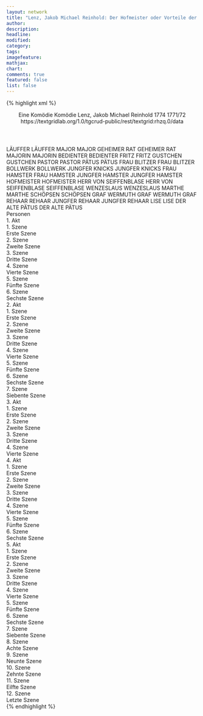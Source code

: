 ```yaml
---
layout: network
title: "Lenz, Jakob Michael Reinhold: Der Hofmeister oder Vorteile der Privaterziehung (1778)"
author:
description:
headline:
modified:
category:
tags:
imagefeature:
mathjax:
chart:
comments: true
featured: false
list: false
---
```

{% highlight xml %}
<?xml-model href="https://raw.githubusercontent.com/DLiNa/project/master/rules/lina.rnc"?><?xml-model href="https://raw.githubusercontent.com/DLiNa/project/master/rules/lina.sch"?>
<play xmlns="http://lina.digital">
  <header>
    <title>Der Hofmeister oder Vorteile der Privaterziehung</title>
    <subtitle>Eine Komödie</subtitle>
    <genretitle>Komödie</genretitle>
    <author>Lenz, Jakob Michael Reinhold</author>
    <date type="print" when="1774">1774</date>
    <date type="premiere" when="1778"/>
    <date type="written" when="1772">1771/72</date>
    <source>https://textgridlab.org/1.0/tgcrud-public/rest/textgrid:rhzq.0/data</source>
  </header>
  <personae>
    <character>
      <name>LÄUFFER</name>
      <alias xml:id="läuffer">
        <name>LÄUFFER</name>
      </alias>
    </character>
    <character>
      <name>MAJOR</name>
      <alias xml:id="major">
        <name>MAJOR</name>
      </alias>
    </character>
    <character>
      <name>GEHEIMER RAT</name>
      <alias xml:id="geheimer_rat">
        <name>GEHEIMER RAT</name>
      </alias>
    </character>
    <character>
      <name>MAJORIN</name>
      <alias xml:id="majorin">
        <name>MAJORIN</name>
      </alias>
    </character>
    <character>
      <name>BEDIENTER</name>
      <alias xml:id="bedienter">
        <name>BEDIENTER</name>
      </alias>
    </character>
    <character>
      <name>FRITZ</name>
      <alias xml:id="fritz">
        <name>FRITZ</name>
      </alias>
    </character>
    <character>
      <name>GUSTCHEN</name>
      <alias xml:id="gustchen">
        <name>GUSTCHEN</name>
      </alias>
    </character>
    <character>
      <name>PASTOR</name>
      <alias xml:id="pastor">
        <name>PASTOR</name>
      </alias>
    </character>
    <character>
      <name>PÄTUS</name>
      <alias xml:id="pätus">
        <name>PÄTUS</name>
      </alias>
    </character>
    <character>
      <name>FRAU BLITZER</name>
      <alias xml:id="frau_blitzer">
        <name>FRAU BLITZER</name>
      </alias>
    </character>
    <character>
      <name>BOLLWERK</name>
      <alias xml:id="bollwerk">
        <name>BOLLWERK</name>
      </alias>
    </character>
    <character>
      <name>JUNGFER KNICKS</name>
      <alias xml:id="jungfer_knicks">
        <name>JUNGFER KNICKS</name>
      </alias>
    </character>
    <character>
      <name>FRAU HAMSTER</name>
      <alias xml:id="frau_hamster">
        <name>FRAU HAMSTER</name>
      </alias>
    </character>
    <character>
      <name>JUNGFER HAMSTER</name>
      <alias xml:id="jungfer_hamster">
        <name>JUNGFER HAMSTER</name>
      </alias>
    </character>
    <character>
      <name>HOFMEISTER</name>
      <alias xml:id="hofmeister">
        <name>HOFMEISTER</name>
      </alias>
    </character>
    <character>
      <name>HERR VON SEIFFENBLASE</name>
      <alias xml:id="herr_von_seiffenblase">
        <name>HERR VON SEIFFENBLASE</name>
      </alias>
      <alias xml:id="seiffenblase">
        <name>SEIFFENBLASE</name>
      </alias>
    </character>
    <character>
      <name>WENZESLAUS</name>
      <alias xml:id="wenzeslaus">
        <name>WENZESLAUS</name>
      </alias>
    </character>
    <character>
      <name>MARTHE</name>
      <alias xml:id="marthe">
        <name>MARTHE</name>
      </alias>
    </character>
    <character>
      <name>SCHÖPSEN</name>
      <alias xml:id="schöpsen">
        <name>SCHÖPSEN</name>
      </alias>
    </character>
    <character>
      <name>GRAF WERMUTH</name>
      <alias xml:id="graf_wermuth">
        <name>GRAF WERMUTH</name>
      </alias>
      <alias xml:id="graf">
        <name>GRAF</name>
      </alias>
    </character>
    <character>
      <name>REHAAR</name>
      <alias xml:id="rehaar">
        <name>REHAAR</name>
      </alias>
    </character>
    <character>
      <name>JUNGFER REHAAR</name>
      <alias xml:id="jungfer_rehaar">
        <name>JUNGFER REHAAR</name>
      </alias>
    </character>
    <character>
      <name>LISE</name>
      <alias xml:id="lise">
        <name>LISE</name>
      </alias>
    </character>
    <character>
      <name>DER ALTE PÄTUS</name>
      <alias xml:id="der_alte_pätus">
        <name>DER ALTE PÄTUS</name>
      </alias>
    </character>
  </personae>
  <text>
    <div>
      <head>Personen</head>
    </div>
    <div>
      <head>1. Akt</head>
      <div>
        <head>1. Szene</head>
        <div>
          <head>Erste Szene</head>
          <sp who="#läuffer">
            <amount n="1" unit="speech_acts"/>
            <amount n="202" unit="words"/>
            <amount n="1117" unit="chars"/>
          </sp>
        </div>
      </div>
      <div>
        <head>2. Szene</head>
        <div>
          <head>Zweite Szene</head>
          <sp who="#major">
            <amount n="7" unit="speech_acts"/>
            <amount n="182" unit="words"/>
            <amount n="5" unit="lines"/>
            <amount n="996" unit="chars"/>
          </sp>
          <sp who="#geheimer_rat">
            <amount n="7" unit="speech_acts"/>
            <amount n="219" unit="words"/>
            <amount n="2" unit="lines"/>
            <amount n="1232" unit="chars"/>
          </sp>
        </div>
      </div>
      <div>
        <head>3. Szene</head>
        <div>
          <head>Dritte Szene</head>
          <sp who="#majorin">
            <amount n="12" unit="speech_acts"/>
            <amount n="514" unit="words"/>
            <amount n="3" unit="lines"/>
            <amount n="2935" unit="chars"/>
          </sp>
          <sp who="#läuffer">
            <amount n="8" unit="speech_acts"/>
            <amount n="114" unit="words"/>
            <amount n="5" unit="lines"/>
            <amount n="709" unit="chars"/>
          </sp>
          <sp who="#bedienter">
            <amount n="1" unit="speech_acts"/>
            <amount n="3" unit="words"/>
            <amount n="1" unit="lines"/>
            <amount n="20" unit="chars"/>
          </sp>
          <sp who="#graf">
            <amount n="6" unit="speech_acts"/>
            <amount n="140" unit="words"/>
            <amount n="3" unit="lines"/>
            <amount n="829" unit="chars"/>
          </sp>
        </div>
      </div>
      <div>
        <head>4. Szene</head>
        <div>
          <head>Vierte Szene</head>
          <sp who="#major">
            <amount n="5" unit="speech_acts"/>
            <amount n="1098" unit="words"/>
            <amount n="5887" unit="chars"/>
          </sp>
          <sp who="#läuffer">
            <amount n="4" unit="speech_acts"/>
            <amount n="55" unit="words"/>
            <amount n="3" unit="lines"/>
            <amount n="342" unit="chars"/>
          </sp>
        </div>
      </div>
      <div>
        <head>5. Szene</head>
        <div>
          <head>Fünfte Szene</head>
          <sp who="#fritz">
            <amount n="12" unit="speech_acts"/>
            <amount n="309" unit="words"/>
            <amount n="5" unit="lines"/>
            <amount n="1663" unit="chars"/>
          </sp>
          <sp who="#gustchen">
            <amount n="11" unit="speech_acts"/>
            <amount n="218" unit="words"/>
            <amount n="5" unit="lines"/>
            <amount n="1160" unit="chars"/>
          </sp>
        </div>
      </div>
      <div>
        <head>6. Szene</head>
        <div>
          <head>Sechste Szene</head>
          <sp who="#geheimer_rat">
            <amount n="5" unit="speech_acts"/>
            <amount n="740" unit="words"/>
            <amount n="4108" unit="chars"/>
          </sp>
          <sp who="#fritz">
            <amount n="3" unit="speech_acts"/>
            <amount n="20" unit="words"/>
            <amount n="3" unit="lines"/>
            <amount n="99" unit="chars"/>
          </sp>
          <sp who="#gustchen">
            <amount n="1" unit="speech_acts"/>
            <amount n="5" unit="words"/>
            <amount n="1" unit="lines"/>
            <amount n="19" unit="chars"/>
          </sp>
        </div>
      </div>
    </div>
    <div>
      <head>2. Akt</head>
      <div>
        <head>1. Szene</head>
        <div>
          <head>Erste Szene</head>
          <sp who="#geheimer_rat">
            <amount n="14" unit="speech_acts"/>
            <amount n="1620" unit="words"/>
            <amount n="1" unit="lines"/>
            <amount n="9089" unit="chars"/>
          </sp>
          <sp who="#pastor">
            <amount n="13" unit="speech_acts"/>
            <amount n="546" unit="words"/>
            <amount n="2" unit="lines"/>
            <amount n="2980" unit="chars"/>
          </sp>
        </div>
      </div>
      <div>
        <head>2. Szene</head>
        <div>
          <head>Zweite Szene</head>
          <sp who="#gustchen">
            <amount n="9" unit="speech_acts"/>
            <amount n="109" unit="words"/>
            <amount n="7" unit="lines"/>
            <amount n="584" unit="chars"/>
          </sp>
          <sp who="#läuffer">
            <amount n="8" unit="speech_acts"/>
            <amount n="163" unit="words"/>
            <amount n="4" unit="lines"/>
            <amount n="896" unit="chars"/>
          </sp>
        </div>
      </div>
      <div>
        <head>3. Szene</head>
        <div>
          <head>Dritte Szene</head>
          <sp who="#pätus">
            <amount n="23" unit="speech_acts"/>
            <amount n="915" unit="words"/>
            <amount n="8" unit="lines"/>
            <amount n="4857" unit="chars"/>
          </sp>
          <sp who="#fritz">
            <amount n="12" unit="speech_acts"/>
            <amount n="132" unit="words"/>
            <amount n="11" unit="lines"/>
            <amount n="639" unit="chars"/>
          </sp>
          <sp who="#frau_blitzer">
            <amount n="8" unit="speech_acts"/>
            <amount n="311" unit="words"/>
            <amount n="1" unit="lines"/>
            <amount n="1671" unit="chars"/>
          </sp>
          <sp who="#bollwerk">
            <amount n="6" unit="speech_acts"/>
            <amount n="350" unit="words"/>
            <amount n="1" unit="lines"/>
            <amount n="1783" unit="chars"/>
          </sp>
        </div>
      </div>
      <div>
        <head>4. Szene</head>
        <div>
          <head>Vierte Szene</head>
          <sp who="#jungfer_knicks">
            <amount n="4" unit="speech_acts"/>
            <amount n="218" unit="words"/>
            <amount n="1" unit="lines"/>
            <amount n="1157" unit="chars"/>
          </sp>
          <sp who="#frau_hamster">
            <amount n="3" unit="speech_acts"/>
            <amount n="22" unit="words"/>
            <amount n="3" unit="lines"/>
            <amount n="113" unit="chars"/>
          </sp>
          <sp who="#jungfer_hamster">
            <amount n="1" unit="speech_acts"/>
            <amount n="20" unit="words"/>
            <amount n="113" unit="chars"/>
          </sp>
        </div>
      </div>
      <div>
        <head>5. Szene</head>
        <div>
          <head>Fünfte Szene</head>
          <sp who="#läuffer">
            <amount n="8" unit="speech_acts"/>
            <amount n="139" unit="words"/>
            <amount n="6" unit="lines"/>
            <amount n="738" unit="chars"/>
          </sp>
          <sp who="#gustchen">
            <amount n="8" unit="speech_acts"/>
            <amount n="302" unit="words"/>
            <amount n="2" unit="lines"/>
            <amount n="1634" unit="chars"/>
          </sp>
        </div>
      </div>
      <div>
        <head>6. Szene</head>
        <div>
          <head>Sechste Szene</head>
          <sp who="#graf">
            <amount n="10" unit="speech_acts"/>
            <amount n="216" unit="words"/>
            <amount n="5" unit="lines"/>
            <amount n="1187" unit="chars"/>
          </sp>
          <sp who="#majorin">
            <amount n="13" unit="speech_acts"/>
            <amount n="395" unit="words"/>
            <amount n="5" unit="lines"/>
            <amount n="2114" unit="chars"/>
          </sp>
          <sp who="#major">
            <amount n="3" unit="speech_acts"/>
            <amount n="191" unit="words"/>
            <amount n="1" unit="lines"/>
            <amount n="1035" unit="chars"/>
          </sp>
        </div>
      </div>
      <div>
        <head>7. Szene</head>
        <div>
          <head>Siebente Szene</head>
          <sp who="#bollwerk">
            <amount n="7" unit="speech_acts"/>
            <amount n="304" unit="words"/>
            <amount n="1" unit="lines"/>
            <amount n="1556" unit="chars"/>
          </sp>
          <sp who="#hofmeister">
            <amount n="4" unit="speech_acts"/>
            <amount n="227" unit="words"/>
            <amount n="1" unit="lines"/>
            <amount n="1300" unit="chars"/>
          </sp>
          <sp who="#herr_von_seiffenblase">
            <amount n="1" unit="speech_acts"/>
            <amount n="172" unit="words"/>
            <amount n="899" unit="chars"/>
          </sp>
          <sp who="#fritz">
            <amount n="7" unit="speech_acts"/>
            <amount n="311" unit="words"/>
            <amount n="4" unit="lines"/>
            <amount n="1595" unit="chars"/>
          </sp>
          <sp who="#pätus">
            <amount n="9" unit="speech_acts"/>
            <amount n="112" unit="words"/>
            <amount n="6" unit="lines"/>
            <amount n="587" unit="chars"/>
          </sp>
          <sp who="#seiffenblase">
            <amount n="1" unit="speech_acts"/>
            <amount n="4" unit="words"/>
            <amount n="1" unit="lines"/>
            <amount n="23" unit="chars"/>
          </sp>
        </div>
      </div>
    </div>
    <div>
      <head>3. Akt</head>
      <div>
        <head>1. Szene</head>
        <div>
          <head>Erste Szene</head>
          <sp who="#major">
            <amount n="6" unit="speech_acts"/>
            <amount n="372" unit="words"/>
            <amount n="1" unit="lines"/>
            <amount n="1997" unit="chars"/>
          </sp>
          <sp who="#geheimer_rat">
            <amount n="5" unit="speech_acts"/>
            <amount n="108" unit="words"/>
            <amount n="3" unit="lines"/>
            <amount n="570" unit="chars"/>
          </sp>
          <sp who="#majorin">
            <amount n="3" unit="speech_acts"/>
            <amount n="37" unit="words"/>
            <amount n="3" unit="lines"/>
            <amount n="183" unit="chars"/>
          </sp>
        </div>
      </div>
      <div>
        <head>2. Szene</head>
        <div>
          <head>Zweite Szene</head>
          <sp who="#wenzeslaus">
            <amount n="11" unit="speech_acts"/>
            <amount n="868" unit="words"/>
            <amount n="2" unit="lines"/>
            <amount n="4695" unit="chars"/>
          </sp>
          <sp who="#läuffer">
            <amount n="9" unit="speech_acts"/>
            <amount n="97" unit="words"/>
            <amount n="7" unit="lines"/>
            <amount n="557" unit="chars"/>
          </sp>
          <sp who="#graf">
            <amount n="2" unit="speech_acts"/>
            <amount n="25" unit="words"/>
            <amount n="2" unit="lines"/>
            <amount n="126" unit="chars"/>
          </sp>
        </div>
      </div>
      <div>
        <head>3. Szene</head>
        <div>
          <head>Dritte Szene</head>
          <sp who="#hofmeister">
            <amount n="3" unit="speech_acts"/>
            <amount n="137" unit="words"/>
            <amount n="1" unit="lines"/>
            <amount n="752" unit="chars"/>
          </sp>
          <sp who="#geheimer_rat">
            <amount n="6" unit="speech_acts"/>
            <amount n="208" unit="words"/>
            <amount n="3" unit="lines"/>
            <amount n="1149" unit="chars"/>
          </sp>
          <sp who="#seiffenblase">
            <amount n="4" unit="speech_acts"/>
            <amount n="229" unit="words"/>
            <amount n="2" unit="lines"/>
            <amount n="1276" unit="chars"/>
          </sp>
        </div>
      </div>
      <div>
        <head>4. Szene</head>
        <div>
          <head>Vierte Szene</head>
          <sp who="#wenzeslaus">
            <amount n="10" unit="speech_acts"/>
            <amount n="1269" unit="words"/>
            <amount n="1" unit="lines"/>
            <amount n="6852" unit="chars"/>
          </sp>
          <sp who="#läuffer">
            <amount n="9" unit="speech_acts"/>
            <amount n="138" unit="words"/>
            <amount n="6" unit="lines"/>
            <amount n="741" unit="chars"/>
          </sp>
        </div>
      </div>
    </div>
    <div>
      <head>4. Akt</head>
      <div>
        <head>1. Szene</head>
        <div>
          <head>Erste Szene</head>
          <sp who="#major">
            <amount n="11" unit="speech_acts"/>
            <amount n="345" unit="words"/>
            <amount n="5" unit="lines"/>
            <amount n="1856" unit="chars"/>
          </sp>
          <sp who="#geheimer_rat">
            <amount n="10" unit="speech_acts"/>
            <amount n="336" unit="words"/>
            <amount n="6" unit="lines"/>
            <amount n="1965" unit="chars"/>
          </sp>
        </div>
      </div>
      <div>
        <head>2. Szene</head>
        <div>
          <head>Zweite Szene</head>
          <sp who="#gustchen">
            <amount n="5" unit="speech_acts"/>
            <amount n="188" unit="words"/>
            <amount n="2" unit="lines"/>
            <amount n="955" unit="chars"/>
          </sp>
          <sp who="#marthe">
            <amount n="4" unit="speech_acts"/>
            <amount n="192" unit="words"/>
            <amount n="1" unit="lines"/>
            <amount n="1055" unit="chars"/>
          </sp>
        </div>
      </div>
      <div>
        <head>3. Szene</head>
        <div>
          <head>Dritte Szene</head>
          <sp who="#wenzeslaus">
            <amount n="9" unit="speech_acts"/>
            <amount n="453" unit="words"/>
            <amount n="2" unit="lines"/>
            <amount n="2428" unit="chars"/>
          </sp>
          <sp who="#major">
            <amount n="6" unit="speech_acts"/>
            <amount n="128" unit="words"/>
            <amount n="3" unit="lines"/>
            <amount n="694" unit="chars"/>
          </sp>
          <sp who="#geheimer_rat">
            <amount n="5" unit="speech_acts"/>
            <amount n="117" unit="words"/>
            <amount n="2" unit="lines"/>
            <amount n="634" unit="chars"/>
          </sp>
          <sp who="#läuffer">
            <amount n="6" unit="speech_acts"/>
            <amount n="102" unit="words"/>
            <amount n="3" unit="lines"/>
            <amount n="577" unit="chars"/>
          </sp>
          <sp who="#schöpsen">
            <amount n="4" unit="speech_acts"/>
            <amount n="53" unit="words"/>
            <amount n="4" unit="lines"/>
            <amount n="273" unit="chars"/>
          </sp>
        </div>
      </div>
      <div>
        <head>4. Szene</head>
        <div>
          <head>Vierte Szene</head>
          <sp who="#gustchen">
            <amount n="1" unit="speech_acts"/>
            <amount n="86" unit="words"/>
            <amount n="420" unit="chars"/>
          </sp>
          <sp who="#major">
            <amount n="1" unit="speech_acts"/>
            <amount n="35" unit="words"/>
            <amount n="182" unit="chars"/>
          </sp>
          <sp who="#geheimer_rat">
            <amount n="2" unit="speech_acts"/>
            <amount n="40" unit="words"/>
            <amount n="1" unit="lines"/>
            <amount n="202" unit="chars"/>
          </sp>
          <sp who="#graf_wermuth">
            <amount n="1" unit="speech_acts"/>
            <amount n="4" unit="words"/>
            <amount n="1" unit="lines"/>
            <amount n="25" unit="chars"/>
          </sp>
        </div>
      </div>
      <div>
        <head>5. Szene</head>
        <div>
          <head>Fünfte Szene</head>
          <sp who="#major">
            <amount n="4" unit="speech_acts"/>
            <amount n="261" unit="words"/>
            <amount n="1" unit="lines"/>
            <amount n="1390" unit="chars"/>
          </sp>
          <sp who="#gustchen">
            <amount n="2" unit="speech_acts"/>
            <amount n="3" unit="words"/>
            <amount n="2" unit="lines"/>
            <amount n="22" unit="chars"/>
          </sp>
          <sp who="#geheimer_rat">
            <amount n="1" unit="speech_acts"/>
            <amount n="6" unit="words"/>
            <amount n="1" unit="lines"/>
            <amount n="31" unit="chars"/>
          </sp>
        </div>
      </div>
      <div>
        <head>6. Szene</head>
        <div>
          <head>Sechste Szene</head>
          <sp who="#fritz">
            <amount n="13" unit="speech_acts"/>
            <amount n="474" unit="words"/>
            <amount n="9" unit="lines"/>
            <amount n="2647" unit="chars"/>
          </sp>
          <sp who="#pätus">
            <amount n="14" unit="speech_acts"/>
            <amount n="108" unit="words"/>
            <amount n="13" unit="lines"/>
            <amount n="593" unit="chars"/>
          </sp>
          <sp who="#rehaar">
            <amount n="8" unit="speech_acts"/>
            <amount n="1003" unit="words"/>
            <amount n="5490" unit="chars"/>
          </sp>
        </div>
      </div>
    </div>
    <div>
      <head>5. Akt</head>
      <div>
        <head>1. Szene</head>
        <div>
          <head>Erste Szene</head>
          <sp who="#marthe">
            <amount n="5" unit="speech_acts"/>
            <amount n="202" unit="words"/>
            <amount n="1116" unit="chars"/>
          </sp>
          <sp who="#läuffer">
            <amount n="4" unit="speech_acts"/>
            <amount n="84" unit="words"/>
            <amount n="3" unit="lines"/>
            <amount n="388" unit="chars"/>
          </sp>
        </div>
      </div>
      <div>
        <head>2. Szene</head>
        <div>
          <head>Zweite Szene</head>
          <sp who="#fritz">
            <amount n="10" unit="speech_acts"/>
            <amount n="102" unit="words"/>
            <amount n="9" unit="lines"/>
            <amount n="605" unit="chars"/>
          </sp>
          <sp who="#pätus">
            <amount n="7" unit="speech_acts"/>
            <amount n="226" unit="words"/>
            <amount n="5" unit="lines"/>
            <amount n="1299" unit="chars"/>
          </sp>
          <sp who="#rehaar">
            <amount n="5" unit="speech_acts"/>
            <amount n="206" unit="words"/>
            <amount n="2" unit="lines"/>
            <amount n="1094" unit="chars"/>
          </sp>
        </div>
      </div>
      <div>
        <head>3. Szene</head>
        <div>
          <head>Dritte Szene</head>
          <sp who="#wenzeslaus">
            <amount n="7" unit="speech_acts"/>
            <amount n="601" unit="words"/>
            <amount n="1" unit="lines"/>
            <amount n="3292" unit="chars"/>
          </sp>
          <sp who="#läuffer">
            <amount n="7" unit="speech_acts"/>
            <amount n="110" unit="words"/>
            <amount n="6" unit="lines"/>
            <amount n="631" unit="chars"/>
          </sp>
        </div>
      </div>
      <div>
        <head>4. Szene</head>
        <div>
          <head>Vierte Szene</head>
          <sp who="#rehaar">
            <amount n="3" unit="speech_acts"/>
            <amount n="134" unit="words"/>
            <amount n="1" unit="lines"/>
            <amount n="745" unit="chars"/>
          </sp>
          <sp who="#fritz">
            <amount n="2" unit="speech_acts"/>
            <amount n="28" unit="words"/>
            <amount n="2" unit="lines"/>
            <amount n="139" unit="chars"/>
          </sp>
        </div>
      </div>
      <div>
        <head>5. Szene</head>
        <div>
          <head>Fünfte Szene</head>
          <sp who="#geheimer_rat">
            <amount n="4" unit="speech_acts"/>
            <amount n="129" unit="words"/>
            <amount n="2" unit="lines"/>
            <amount n="706" unit="chars"/>
          </sp>
          <sp who="#gustchen">
            <amount n="2" unit="speech_acts"/>
            <amount n="13" unit="words"/>
            <amount n="2" unit="lines"/>
            <amount n="68" unit="chars"/>
          </sp>
          <sp who="#major">
            <amount n="1" unit="speech_acts"/>
            <amount n="25" unit="words"/>
            <amount n="115" unit="chars"/>
          </sp>
        </div>
      </div>
      <div>
        <head>6. Szene</head>
        <div>
          <head>Sechste Szene</head>
          <sp who="#pätus">
            <amount n="12" unit="speech_acts"/>
            <amount n="490" unit="words"/>
            <amount n="6" unit="lines"/>
            <amount n="2687" unit="chars"/>
          </sp>
          <sp who="#fritz">
            <amount n="11" unit="speech_acts"/>
            <amount n="235" unit="words"/>
            <amount n="7" unit="lines"/>
            <amount n="1255" unit="chars"/>
          </sp>
        </div>
      </div>
      <div>
        <head>7. Szene</head>
        <div>
          <head>Siebente Szene</head>
          <sp who="#geheimer_rat">
            <amount n="6" unit="speech_acts"/>
            <amount n="338" unit="words"/>
            <amount n="2" unit="lines"/>
            <amount n="1909" unit="chars"/>
          </sp>
          <sp who="#gustchen">
            <amount n="2" unit="speech_acts"/>
            <amount n="71" unit="words"/>
            <amount n="1" unit="lines"/>
            <amount n="397" unit="chars"/>
          </sp>
          <sp who="#jungfer_rehaar">
            <amount n="1" unit="speech_acts"/>
            <amount n="50" unit="words"/>
            <amount n="265" unit="chars"/>
          </sp>
          <sp who="#major">
            <amount n="3" unit="speech_acts"/>
            <amount n="80" unit="words"/>
            <amount n="1" unit="lines"/>
            <amount n="423" unit="chars"/>
          </sp>
        </div>
      </div>
      <div>
        <head>8. Szene</head>
        <div>
          <head>Achte Szene</head>
          <sp who="#pätus">
            <amount n="2" unit="speech_acts"/>
            <amount n="130" unit="words"/>
            <amount n="799" unit="chars"/>
          </sp>
          <sp who="#fritz">
            <amount n="1" unit="speech_acts"/>
            <amount n="5" unit="words"/>
            <amount n="1" unit="lines"/>
            <amount n="24" unit="chars"/>
          </sp>
        </div>
      </div>
      <div>
        <head>9. Szene</head>
        <div>
          <head>Neunte Szene</head>
          <sp who="#wenzeslaus">
            <amount n="6" unit="speech_acts"/>
            <amount n="883" unit="words"/>
            <amount n="2" unit="lines"/>
            <amount n="4680" unit="chars"/>
          </sp>
          <sp who="#läuffer">
            <amount n="5" unit="speech_acts"/>
            <amount n="187" unit="words"/>
            <amount n="2" unit="lines"/>
            <amount n="1036" unit="chars"/>
          </sp>
        </div>
      </div>
      <div>
        <head>10. Szene</head>
        <div>
          <head>Zehnte Szene</head>
          <sp who="#läuffer">
            <amount n="18" unit="speech_acts"/>
            <amount n="350" unit="words"/>
            <amount n="10" unit="lines"/>
            <amount n="1835" unit="chars"/>
          </sp>
          <sp who="#lise">
            <amount n="15" unit="speech_acts"/>
            <amount n="474" unit="words"/>
            <amount n="6" unit="lines"/>
            <amount n="2473" unit="chars"/>
          </sp>
          <sp who="#wenzeslaus">
            <amount n="10" unit="speech_acts"/>
            <amount n="481" unit="words"/>
            <amount n="3" unit="lines"/>
            <amount n="2677" unit="chars"/>
          </sp>
        </div>
      </div>
      <div>
        <head>11. Szene</head>
        <div>
          <head>Eilfte Szene</head>
          <sp who="#fritz">
            <amount n="16" unit="speech_acts"/>
            <amount n="205" unit="words"/>
            <amount n="12" unit="lines"/>
            <amount n="1175" unit="chars"/>
          </sp>
          <sp who="#geheimer_rat">
            <amount n="25" unit="speech_acts"/>
            <amount n="273" unit="words"/>
            <amount n="21" unit="lines"/>
            <amount n="1465" unit="chars"/>
          </sp>
          <sp who="#pätus">
            <amount n="10" unit="speech_acts"/>
            <amount n="98" unit="words"/>
            <amount n="9" unit="lines"/>
            <amount n="528" unit="chars"/>
          </sp>
        </div>
      </div>
      <div>
        <head>12. Szene</head>
        <div>
          <head>Letzte Szene</head>
          <sp who="#major">
            <amount n="11" unit="speech_acts"/>
            <amount n="380" unit="words"/>
            <amount n="4" unit="lines"/>
            <amount n="2035" unit="chars"/>
          </sp>
          <sp who="#der_alte_pätus">
            <amount n="5" unit="speech_acts"/>
            <amount n="292" unit="words"/>
            <amount n="1" unit="lines"/>
            <amount n="1643" unit="chars"/>
          </sp>
          <sp who="#geheimer_rat">
            <amount n="7" unit="speech_acts"/>
            <amount n="82" unit="words"/>
            <amount n="4" unit="lines"/>
            <amount n="433" unit="chars"/>
          </sp>
          <sp who="#fritz">
            <amount n="5" unit="speech_acts"/>
            <amount n="139" unit="words"/>
            <amount n="2" unit="lines"/>
            <amount n="805" unit="chars"/>
          </sp>
          <sp who="#pätus">
            <amount n="2" unit="speech_acts"/>
            <amount n="70" unit="words"/>
            <amount n="1" unit="lines"/>
            <amount n="406" unit="chars"/>
          </sp>
        </div>
      </div>
    </div>
  </text>
</play>
{% endhighlight %}